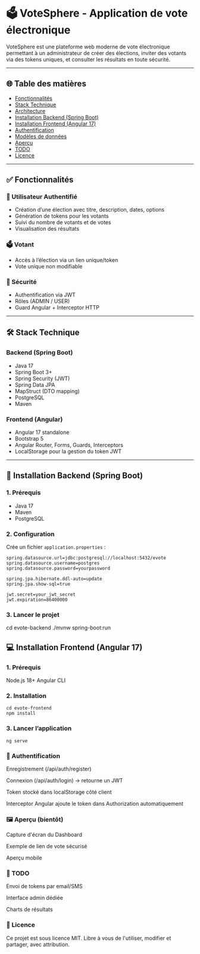 # 🗳️ VoteSphere - Application de vote électronique

VoteSphere est une plateforme web moderne de vote électronique permettant à un administrateur de créer des élections, inviter des votants via des tokens uniques, et consulter les résultats en toute sécurité.

---

## 🌐 Table des matières

- [Fonctionnalités](#-fonctionnalités)
- [Stack Technique](#-stack-technique)
- [Architecture](#-architecture)
- [Installation Backend (Spring Boot)](#-installation-backend-spring-boot)
- [Installation Frontend (Angular 17)](#-installation-frontend-angular-17)
- [Authentification](#-authentification)
- [Modèles de données](#-modèles-de-données)
- [Aperçu](#-aperçu)
- [TODO](#-todo)
- [Licence](#-licence)

---

## ✅ Fonctionnalités

### 👤 Utilisateur Authentifié
- Création d’une élection avec titre, description, dates, options
- Génération de tokens pour les votants
- Suivi du nombre de votants et de votes
- Visualisation des résultats

### 🗳️ Votant
- Accès à l’élection via un lien unique/token
- Vote unique non modifiable

### 🔐 Sécurité
- Authentification via JWT
- Rôles (ADMIN / USER)
- Guard Angular + Interceptor HTTP

---

## 🛠️ Stack Technique

### Backend (Spring Boot)
- Java 17
- Spring Boot 3+
- Spring Security (JWT)
- Spring Data JPA
- MapStruct (DTO mapping)
- PostgreSQL
- Maven

### Frontend (Angular)
- Angular 17 standalone
- Bootstrap 5
- Angular Router, Forms, Guards, Interceptors
- LocalStorage pour la gestion du token JWT

---

## 🚀 Installation Backend (Spring Boot)

### 1. Prérequis
- Java 17
- Maven
- PostgreSQL

### 2. Configuration

Crée un fichier `application.properties` :

```properties
spring.datasource.url=jdbc:postgresql://localhost:5432/evote
spring.datasource.username=postgres
spring.datasource.password=yourpassword

spring.jpa.hibernate.ddl-auto=update
spring.jpa.show-sql=true

jwt.secret=your_jwt_secret
jwt.expiration=86400000
```

### 3. Lancer le projet

cd evote-backend
./mvnw spring-boot:run




## 💻 Installation Frontend (Angular 17)
### 1. Prérequis
Node.js 18+
Angular CLI

### 2. Installation
```
cd evote-frontend
npm install
```
### 3. Lancer l’application
```ng serve```


### 🔐 Authentification
Enregistrement (/api/auth/register)

Connexion (/api/auth/login) → retourne un JWT

Token stocké dans localStorage côté client

Interceptor Angular ajoute le token dans Authorization automatiquement



### 🖼️ Aperçu (bientôt)
 Capture d'écran du Dashboard

 Exemple de lien de vote sécurisé

 Aperçu mobile

### 📌 TODO

 Envoi de tokens par email/SMS

 Interface admin dédiée

 Charts de résultats

### 📄 Licence
Ce projet est sous licence MIT.
Libre à vous de l'utiliser, modifier et partager, avec attribution.


